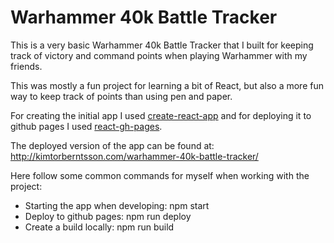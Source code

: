 Warhammer 40k Battle Tracker
======

This is a very basic Warhammer 40k Battle Tracker that I built for keeping track of victory and command points when playing Warhammer with my friends.

This was mostly a fun project for learning a bit of React, but also a more fun way to keep track of points than using pen and paper.

For creating the initial app I used [create-react-app](https://github.com/facebook/create-react-app) and for deploying it to github pages I used [react-gh-pages](https://github.com/gitname/react-gh-pages).

The deployed version of the app can be found at: http://kimtorberntsson.com/warhammer-40k-battle-tracker/

Here follow some common commands for myself when working with the project:
* Starting the app when developing: npm start
* Deploy to github pages: npm run deploy
* Create a build locally: npm run build

